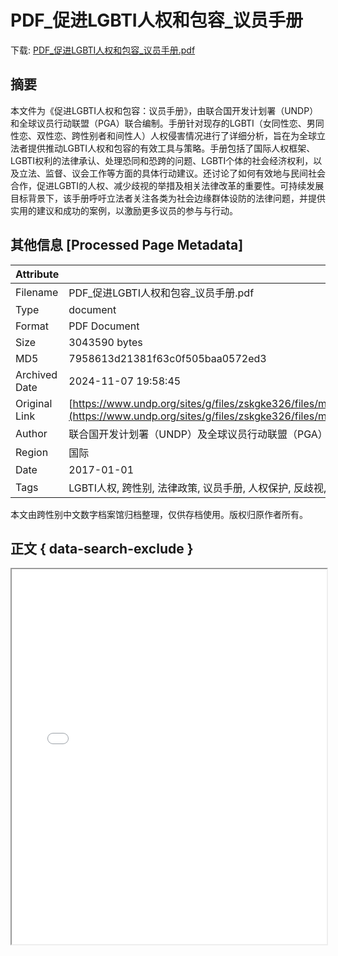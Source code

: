 # PDF_促进LGBTI人权和包容_议员手册

<!-- tcd_download_link -->
下载: <a href="PDF_促进LGBTI人权和包容_议员手册.pdf" download>PDF_促进LGBTI人权和包容_议员手册.pdf</a>
<!-- tcd_download_link_end -->

## 摘要

<!-- tcd_abstract -->
本文件为《促进LGBTI人权和包容：议员手册》，由联合国开发计划署（UNDP）和全球议员行动联盟（PGA）联合编制。手册针对现存的LGBTI（女同性恋、男同性恋、双性恋、跨性别者和间性人）人权侵害情况进行了详细分析，旨在为全球立法者提供推动LGBTI人权和包容的有效工具与策略。手册包括了国际人权框架、LGBTI权利的法律承认、处理恐同和恐跨的问题、LGBTI个体的社会经济权利，以及立法、监督、议会工作等方面的具体行动建议。还讨论了如何有效地与民间社会合作，促进LGBTI的人权、减少歧视的举措及相关法律改革的重要性。可持续发展目标背景下，该手册呼吁立法者关注各类为社会边缘群体设防的法律问题，并提供实用的建议和成功的案例，以激励更多议员的参与与行动。

<!-- tcd_abstract_end -->

## 其他信息 [Processed Page Metadata]

| Attribute       | Value                                  |
|-----------------|----------------------------------------|
| Filename        | PDF_促进LGBTI人权和包容_议员手册.pdf                             |
| Type            | document                                 |
| Format          | PDF Document                               |
| Size            | 3043590 bytes                           |
| MD5             | 7958613d21381f63c0f505baa0572ed3                                  |
| Archived Date   | 2024-11-07 19:58:45                             |
| Original Link   | [https://www.undp.org/sites/g/files/zskgke326/files/migration/cn/0733bd5ba1d5d589eedb8e18f9ee647c3d511f0c54137b714b0b24d3a059649a.pdf](https://www.undp.org/sites/g/files/zskgke326/files/migration/cn/0733bd5ba1d5d589eedb8e18f9ee647c3d511f0c54137b714b0b24d3a059649a.pdf)                         |
| Author          | 联合国开发计划署（UNDP）及全球议员行动联盟（PGA）                               |
| Region          | 国际                               |
| Date            | 2017-01-01                                 |
| Tags            | LGBTI人权, 跨性别, 法律政策, 议员手册, 人权保护, 反歧视, 性别平等, 可持续发展目标                                 |

本文由跨性别中文数字档案馆归档整理，仅供存档使用。版权归原作者所有。


## 正文 { data-search-exclude }

<!-- tcd_main_text -->
<iframe src="../PDF_促进LGBTI人权和包容_议员手册.pdf" width="100%" height="600px">
    <p>无法显示PDF，请下载查看。</p>
</iframe>
<!-- tcd_main_text_end -->


